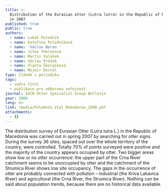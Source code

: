 ```yaml
---
title: >-
  Distribution of the Eurasian otter (Lutra lutra) in the Republic of Macedonia
  in 2007
published: true
public: true
authors:
  - name: Lukáš Poledník
  - name: Kateřina Poledníková
  - name: 'Václav Beran '
  - name: Jitka Thelenová
  - name: Martin Valášek
  - name: Václav Prášek
  - name: Vlasta Škorpíková
  - name: Mojmír Dostál
type: Článek v periodiku
tags:
  - vydra říční
  - publikace pro odbornou veřejnost
journal: IUCN Otter Specialist Group Bulletin
year: 2008
lang: en
link: /media/Polednik_etal_Makedonie_2008.pdf
attachments:
  - {}
---
```

The distribution survey of Eurasian Otter (Lutra lutra L.) in the Republic of Macedonia was carried out in spring 2007 by searching for otter signs. During the survey 36 sites, spaced out over the whole territory of the country, were controlled. Totally 70% of points surveyed were positive and the majority of the country appears occupied by otter. Two bigger areas show low or no otter occurrence: the upper part of the Crna River catchment seems to be unoccupied by otter and the catchment of the Strumica River shows low site occupancy. The gaps in the occurrence of otter are probably connected with pollution – industrial (the Kriva Lakavica River) and agricultural (the Crna River, the Strumica River). Nothing can be said about population trends, because there are no historical data available.
